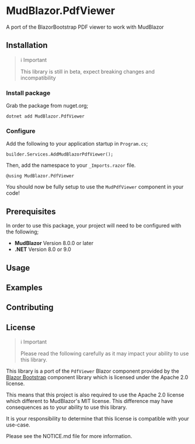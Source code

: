 # MudBlazor.PdfViewer

A port of the BlazorBootstrap PDF viewer to work with MudBlazor

## Installation

> ℹ️ Important
>
> This library is still in beta, expect breaking changes and incompatibility

### Install package

Grab the package from nuget.org;

```
dotnet add MudBlazor.PdfViewer
```

### Configure

Add the following to your application startup in `Program.cs`;

```
builder.Services.AddMudBlazorPdfViewer();
```

Then, add the namespace to your `_Imports.razor` file.

```
@using MudBlazor.PdfViewer
```

You should now be fully setup to use the `MudPdfViewer` component in your code!


## Prerequisites

In order to use this package, your project will need to be configured with the following;

- **MudBlazor** Version 8.0.0 or later
- **.NET** Version 8.0 or 9.0

## Usage

## Examples

## Contributing

## License

> ℹ️ Important
>
> Please read the following carefully as it may impact your ability to use this library.

This library is a port of the `PdfViewer` Blazor component provided by the [Blazor Bootstrap]() component library which is licensed under the Apache 2.0 license.

This means that this project is also required to use the Apache 2.0 license which different to MudBlazor's MIT license. This difference may have consequences as to your ability to use this library.

It is your responsibility to determine that this license is compatible with your use-case.

Please see the NOTICE.md file for more information.
